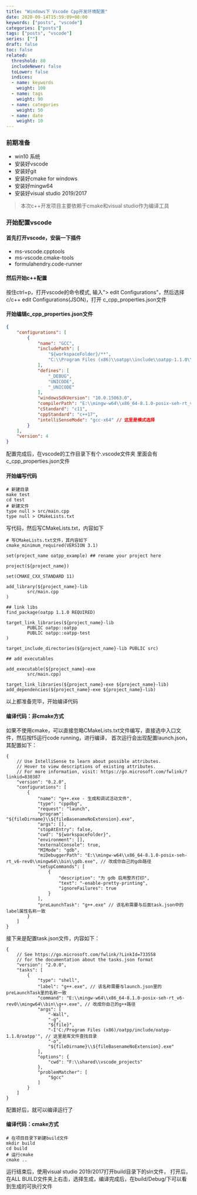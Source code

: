 ```yaml
---
title: "Windows下 Vscode Cpp开发环境配置"
date: 2020-09-14T15:59:09+08:00
keywords: ["posts", "vscode"]
categories: ["posts"]
tags: ["posts", "vscode"]
series: [""]
draft: false
toc: false
related:
  threshold: 80
  includeNewer: false
  toLower: false
  indices:
  - name: keywords
    weight: 100
  - name: tags
    weight: 90
  - name: categories
    weight: 50
  - name: date
    weight: 10
---
```


### 前期准备
- win10 系统
- 安装好vscode
- 安装好git
- 安装好cmake for windows
- 安装好mingw64
- 安装好visual studio 2019/2017

> 本次c++开发项目主要依赖于cmake和visual studio作为编译工具
### 开始配置vscode
#### 首先打开vscode，安装一下插件

- ms-vscode.cpptools
- ms-vscode.cmake-tools
- formulahendry.code-runner

#### 然后开始c++配置
按住ctrl+p，打开vscode的命令模式,
输入"> edit Configurations"，然后选择
c/c++ edit Configurations(JSON)，打开
c_cpp_properties.json文件

#### 开始编辑c_cpp_properties.json文件
```json
{
    "configurations": [
        {
            "name": "GCC",
            "includePath": [
                "${workspaceFolder}/**",
                "C:\\Program Files (x86)\\oatpp\\include\\oatpp-1.1.0\\oatpp" // 这里添加第三方库目录
            ],
            "defines": [
                "_DEBUG",
                "UNICODE",
                "_UNICODE"
            ],
            "windowsSdkVersion": "10.0.15063.0",
            "compilerPath": "E:\\mingw-w64\\x86_64-8.1.0-posix-seh-rt_v6-rev0\\mingw64\\bin\\g++.exe", // 这里改成你安装mingw64下的g++.exe文件路径
            "cStandard": "c11",
            "cppStandard": "c++17",
            "intelliSenseMode": "gcc-x64" // 这里是模式选择
        }
    ],
    "version": 4
}
```
配置完成后，在vscode的工作目录下有个.vscode文件夹
里面会有c_cpp_properties.json文件

#### 开始编写代码
```shell script
# 新建目录
make test 
cd test
# 新建文件
type null > src/main.cpp
type null > CMakeLists.txt
```
写代码，然后写CMakeLists.txt，内容如下
```shell script
# 写CMakeLists.txt文件，其内容如下
cmake_minimum_required(VERSION 3.1)

set(project_name oatpp_example) ## rename your project here

project(${project_name})

set(CMAKE_CXX_STANDARD 11)

add_library(${project_name}-lib
        src/main.cpp
)

## link libs
find_package(oatpp 1.1.0 REQUIRED)

target_link_libraries(${project_name}-lib
        PUBLIC oatpp::oatpp
        PUBLIC oatpp::oatpp-test
)

target_include_directories(${project_name}-lib PUBLIC src)

## add executables

add_executable(${project_name}-exe
        src/main.cpp)

target_link_libraries(${project_name}-exe ${project_name}-lib)
add_dependencies(${project_name}-exe ${project_name}-lib)
```
以上都准备完毕，开始编译代码

#### 编译代码：非cmake方式
如果不使用cmake，可以直接忽略CMakeLists.txt文件编写，直接选中入口文件，然后按f5运行code running，进行编译，
首次运行会出现配置launch.json，其配置如下：
```shell script
{
    // Use IntelliSense to learn about possible attributes.
    // Hover to view descriptions of existing attributes.
    // For more information, visit: https://go.microsoft.com/fwlink/?linkid=830387
    "version": "0.2.0",
    "configurations": [
        {
            "name": "g++.exe - 生成和调试活动文件",
            "type": "cppdbg",
            "request": "launch",
            "program": "${fileDirname}\\${fileBasenameNoExtension}.exe",
            "args": [],
            "stopAtEntry": false,
            "cwd": "${workspaceFolder}",
            "environment": [],
            "externalConsole": true,
            "MIMode": "gdb",
            "miDebuggerPath": "E:\\mingw-w64\\x86_64-8.1.0-posix-seh-rt_v6-rev0\\mingw64\\bin\\gdb.exe", // 改成你自己的gdb路径
            "setupCommands": [
                {
                    "description": "为 gdb 启用整齐打印",
                    "text": "-enable-pretty-printing",
                    "ignoreFailures": true
                }
            ],
            "preLaunchTask": "g++.exe" // 该名称需要与后面task.json中的label属性名称一致
        }
    ]
}
```
接下来是配置task.json文件，内容如下：
```shell script
{
    // See https://go.microsoft.com/fwlink/?LinkId=733558
    // for the documentation about the tasks.json format
    "version": "2.0.0",
    "tasks": [
        {
            "type": "shell",
            "label": "g++.exe", // 该名称需要与launch.json里的preLaunchTask里的名称一致
            "command": "E:\\mingw-w64\\x86_64-8.1.0-posix-seh-rt_v6-rev0\\mingw64\\bin\\g++.exe", // 改成你自己的g++路径
            "args": [
                "-Wall",
                "-g",
                "${file}",
                "-I'C:/Program Files (x86)/oatpp/include/oatpp-1.1.0/oatpp'", // 这里是库文件查找目录
                "-o",
                "${fileDirname}\\${fileBasenameNoExtension}.exe"
            ],
            "options": {
                "cwd": "F:\\shared\\vscode_projects"
            },
            "problemMatcher": [
                "$gcc"
            ]
        }
    ]
}
```
配置好后，就可以编译运行了

#### 编译代码：cmake方式

```shell script
# 在项目目录下新建build文件
mkdir build
cd build
# 运行cmake
cmake ..
```
运行结束后，使用visual studio 2019/2017打开build目录下的sln文件，
打开后，在ALL BUILD文件夹上右击，选择生成，编译完成后，在build/Debug/下可以看到生成的可执行文件





